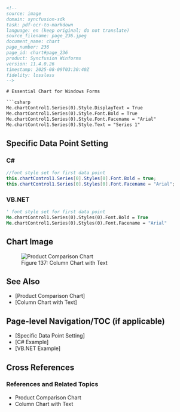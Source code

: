 ```html
<!--
source: image
domain: syncfusion-sdk
task: pdf-ocr-to-markdown
language: en (keep original; do not translate)
source_filename: page_236.jpeg
document_name: chart
page_number: 236
page_id: chart#page_236
product: Syncfusion Winforms
version: 11.4.0.26
timestamp: 2025-08-09T03:30:40Z
fidelity: lossless
-->

# Essential Chart for Windows Forms

```csharp
Me.chartControl1.Series(0).Style.DisplayText = True
Me.chartControl1.Series(0).Style.Font.Bold = True
Me.chartControl1.Series(0).Style.Font.Facename = "Arial"
Me.chartControl1.Series(0).Style.Text = "Series 1"
```

## Specific Data Point Setting

### C#

```csharp
//font style set for first data point
this.chartControl1.Series[0].Styles[0].Font.Bold = true;
this.chartControl1.Series[0].Styles[0].Font.Facename = "Arial";
```

### VB.NET

```vb
' font style set for first data point
Me.chartControl1.Series(0).Styles(0).Font.Bold = True
Me.chartControl1.Series(0).Styles(0).Font.Facename = "Arial"
```

## Chart Image

<figure>
<img src="Product_Comparison_Chart.png" alt="Product Comparison Chart">
<figcaption>Figure 137: Column Chart with Text</figcaption>
</figure>

## See Also

- [Product Comparison Chart]
- [Column Chart with Text]

## Page-level Navigation/TOC (if applicable)

- [Specific Data Point Setting]
- [C# Example]
- [VB.NET Example]

## Cross References

### References and Related Topics

- Product Comparison Chart
- Column Chart with Text

<!-- tags: [chart, windows forms, specific data point, csharp, vb.net, data point setting, series styling, font styling, chart control, syncfusion winforms] keywords: [chart, windows forms, specific data point, csharp, vb.net, data point setting, series styling, font styling, Chart Control, syncfusion winforms] -->
```